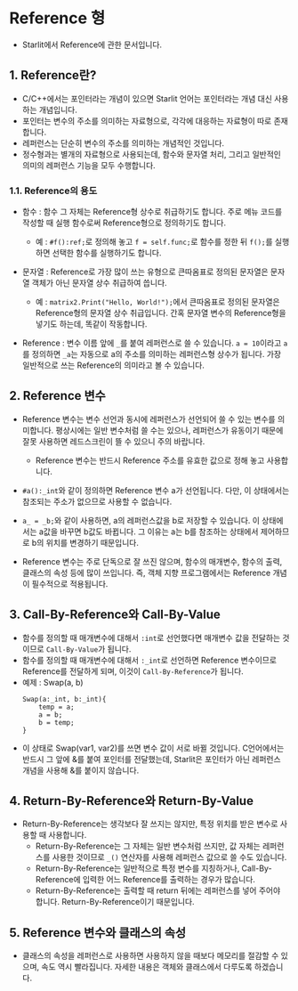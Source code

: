 # Reference 형

- Starlit에서 Reference에 관한 문서입니다.

## 1. Reference란?

- C/C++에서는 포인터라는 개념이 있으면 Starlit 언어는 포인터라는 개념 대신 사용하는 개념입니다.
- 포인터는 변수의 주소를 의미하는 자료형으로, 각각에 대응하는 자료형이 따로 존재합니다.
- 레퍼런스는 단순히 변수의 주소를 의미하는 개념적인 것입니다.
- 정수형과는 별개의 자료형으로 사용되는데, 함수와 문자열 처리, 그리고 일반적인 의미의 레퍼런스 기능을 모두 수행합니다.

### 1.1. Reference의 용도

- 함수 : 함수 그 자체는 Reference형 상수로 취급하기도 합니다. 주로 메뉴 코드를 작성할 때 실행 함수로써 Reference형으로 정의하기도 합니다.
  - 예 : `#f():ref;`로 정의해 놓고 `f = self.func;`로 함수를 정한 뒤 `f();`를 실행하면 선택한 함수를 실행하기도 합니다.
 
- 문자열 : Reference로 가장 많이 쓰는 유형으로 큰따옴표로 정의된 문자열은 문자열 객체가 아닌 문자열 상수 취급하여 씁니다.
  - 예 : `matrix2.Print("Hello, World!");`에서 큰따옴표로 정의된 문자열은 Reference형의 문자열 상수 취급입니다. 간혹 문자열 변수의 Reference형을 넣기도 하는데, 똑같이 작동합니다.
 
- Reference : 변수 이름 앞에 `_`를 붙여 레퍼런스로 쓸 수 있습니다. `a = 10`이라고 `a`를 정의하면 `_a`는 자동으로 a의 주소를 의미하는 레퍼런스형 상수가 됩니다. 가장 일반적으로 쓰는 Reference의 의미라고 볼 수 있습니다.

## 2. Reference 변수

- Reference 변수는 변수 선언과 동시에 레퍼런스가 선언되어 쓸 수 있는 변수를 의미합니다. 평상시에는 일반 변수처럼 쓸 수는 있으나, 레퍼런스가 유동이기 때문에 잘못 사용하면 레드스크린이 뜰 수 있으니 주의 바랍니다.
  - Reference 변수는 반드시 Reference 주소를 유효한 값으로 정해 놓고 사용합니다.

- `#a():_int`와 같이 정의하면 Reference 변수 a가 선언됩니다. 다만, 이 상태에서는 참조되는 주소가 없으므로 사용할 수 없습니다.
- `a_ = _b;`와 같이 사용하면, a의 레퍼런스값을 b로 저장할 수 있습니다. 이 상태에서는 a값을 바꾸면 b값도 바뀝니다. 그 이유는 a는 b를 참조하는 상태에서 제어하므로 b의 위치를 변경하기 때문입니다.
- Reference 변수는 주로 단독으로 잘 쓰진 않으며, 함수의 매개변수, 함수의 출력, 클래스의 속성 등에 많이 쓰입니다. 즉, 객체 지향 프로그램에서는 Reference 개념이 필수적으로 적용됩니다.

## 3. Call-By-Reference와 Call-By-Value

- 함수를 정의할 때 매개변수에 대해서 `:int`로 선언했다면 매개변수 값을 전달하는 것이므로 `Call-By-Value`가 됩니다.
- 함수를 정의할 때 매개변수에 대해서 `:_int`로 선언하면 Reference 변수이므로 Reference를 전달하게 되며, 이것이 `Call-By-Reference`가 됩니다.
- 예제 : Swap(a, b)
  ```
  Swap(a:_int, b:_int){
      temp = a;
      a = b;
      b = temp;
  }
  ```
- 이 상태로 Swap(var1, var2)를 쓰면 변수 값이 서로 바뀔 것입니다. C언어에서는 반드시 그 앞에 &를 붙여 포인터를 전달했는데, Starlit은 포인터가 아닌 레퍼런스 개념을 사용해 &를 붙이지 않습니다.

## 4. Return-By-Reference와 Return-By-Value

- Return-By-Reference는 생각보다 잘 쓰지는 않지만, 특정 위치를 받은 변수로 사용할 때 사용합니다.
  - Return-By-Reference는 그 자체는 일반 변수처럼 쓰지만, 값 자체는 레퍼런스를 사용한 것이므로 `_()` 연산자를 사용해 레퍼런스 값으로 쓸 수도 있습니다.
  - Return-By-Reference는 일반적으로 특정 변수를 지칭하거나, Call-By-Reference에 입력한 어느 Reference를 출력하는 경우가 많습니다.
  - Return-By-Reference는 출력할 때 return 뒤에는 레퍼런스를 넣어 주어야 합니다. Return-By-Reference이기 때문입니다.

## 5. Reference 변수와 클래스의 속성

- 클래스의 속성을 레퍼런스로 사용하면 사용하지 않을 때보다 메모리를 절감할 수 있으며, 속도 역시 빨라집니다. 자세한 내용은 객체와 클래스에서 다루도록 하겠습니다.




